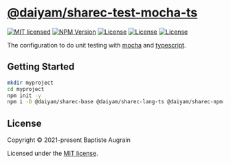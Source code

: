 [@daiyam/sharec-test-mocha-ts](https://github.com/daiyam/sharec-config/tree/master/packages/sharec-test-mocha-ts)
=================================================================================================================

[![MIT licensed](https://img.shields.io/badge/license-MIT-blue.svg)](./LICENSE)
[![NPM Version](https://img.shields.io/npm/v/@daiyam/sharec-test-mocha-ts.svg?colorB=green)](https://www.npmjs.com/package/@daiyam/sharec-test-mocha-ts)
[![License](https://img.shields.io/badge/donate-ko--fi-green)](https://ko-fi.com/daiyam)
[![License](https://img.shields.io/badge/donate-liberapay-green)](https://liberapay.com/daiyam/donate)
[![License](https://img.shields.io/badge/donate-paypal-green)](https://paypal.me/daiyam99)

The configuration to do unit testing with [mocha](https://mochajs.org/) and [typescript](https://www.typescriptlang.org/).

Getting Started
---------------

```sh
mkdir myproject
cd myproject
npm init -y
npm i -D @daiyam/sharec-base @daiyam/sharec-lang-ts @daiyam/sharec-npm-ts @daiyam/sharec-test-mocha-ts
```

License
-------

Copyright &copy; 2021-present Baptiste Augrain

Licensed under the [MIT license](https://opensource.org/licenses/MIT).
